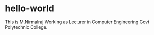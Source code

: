 # hello-world
This is M.Nirmalraj
Working as Lecturer in Computer Engineering
Govt Polytechnic College.
